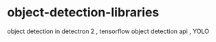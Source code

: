 # object-detection-libraries
object detection in detectron 2 , tensorflow object detection api , YOLO 
